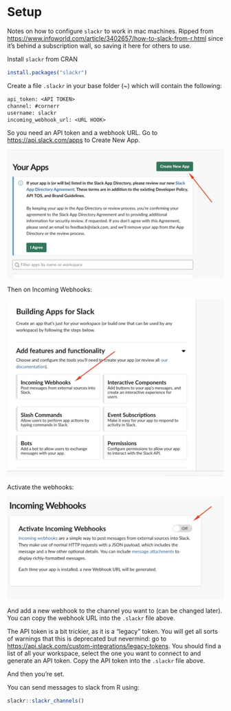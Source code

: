 Setup
================

Notes on how to configure `slackr` to work in mac machines. Ripped from
<https://www.infoworld.com/article/3402657/how-to-slack-from-r.html>
since it’s behind a subscription wall, so saving it here for others to
use.

Install `slackr` from CRAN

``` r
install.packages("slackr")
```

Create a file `.slackr` in your base folder (\~) which will contain the
following:

    api_token: <API TOKEN>
    channel: #cornerr
    username: slackr
    incoming_webhook_url: <URL HOOK>

So you need an API token and a webhook URL. Go to
<https://api.slack.com/apps> to Create New App.

![](img/29_create_app-100799267-large.jpg)

Then on Incoming Webhooks:

![](img/29_enable_webhook-100799268-large.jpg)

Activate the webhooks:

![](img/29_activate_webhooks-100799270-large.jpg)

And add a new webhook to the channel you want to (can be changed later).
You can copy the webhook URL into the `.slackr` file above.

The API token is a bit trickier, as it is a “legacy” token. You will get
all sorts of warnings that this is deprecated but nevermind: go to
<https://api.slack.com/custom-integrations/legacy-tokens>. You should
find a list of all your workspace, select the one you want to connect to
and generate an API token. Copy the API token into the `.slackr` file
above.

And then you’re set.

You can send messages to slack from R using:

``` r
slackr::slackr_channels()
```
